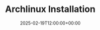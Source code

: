 ---
type : "docs"
weight : 100
title : "Archlinux Installation"
icon : "download"
lead : ""
description : "A comprehensive guide detailing the steps for installing Arch Linuhx. This document covers everything ofrom preparation and partitioning to system configuration till basic post-installration tasks."
date : "2025-02-19T12:00:00+00:00"
lastmod : "2025-02-19T12:00:00+00:00"
draft : false
images: []
---